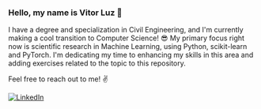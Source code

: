 
### Hello, my name is Vitor Luz 👋 

I have a degree and specialization in Civil Engineering, and I'm currently making a cool transition to Computer Science! 😎 
My primary focus right now is scientific research in Machine Learning, using Python, scikit-learn and PyTorch. 
I'm dedicating my time to enhancing my skills in this area and adding exercises related to the topic to this repository.

Feel free to reach out to me! ✌️



[![LinkedIn](https://img.shields.io/badge/LinkedIn-0077B5?style=for-the-badge&logo=linkedin&logoColor=white)](https://www.linkedin.com/in/vitor-luz-57b503182/)
